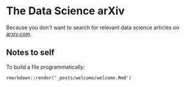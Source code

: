 # The Data Science arXiv

Because you don't want to search for relevant data science articles on [arxiv.com](www.arxiv.com).

## Notes to self
To build a file programmatically:
```
rmarkdown::render('_posts/welcome/welcome.Rmd')
```